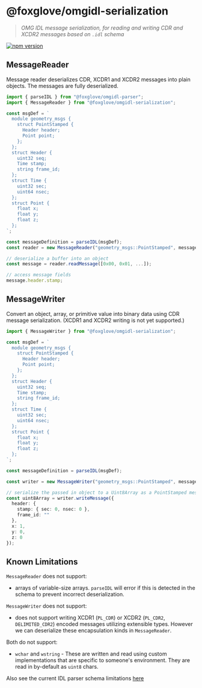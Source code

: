 # @foxglove/omgidl-serialization

> _OMG IDL message serialization, for reading and writing CDR and XCDR2 messages based on `.idl` schema_

[![npm version](https://img.shields.io/npm/v/@foxglove/omgidl-serialization.svg?style=flat)](https://www.npmjs.com/package/@foxglove/omgidl-serialization)

## MessageReader

Message reader deserializes CDR, XCDR1 and XCDR2 messages into plain objects. The messages are fully deserialized.

```typescript
import { parseIDL } from "@foxglove/omgidl-parser";
import { MessageReader } from "@foxglove/omgidl-serialization";

const msgDef = `
  module geometry_msgs {
    struct PointStamped {
      Header header;
      Point point;
    };
  };
  struct Header {
    uint32 seq;
    Time stamp;
    string frame_id;
  };
  struct Time {
    uint32 sec;
    uint64 nsec;
  };
  struct Point {
    float x;
    float y;
    float z;
  };
`;

const messageDefinition = parseIDL(msgDef);
const reader = new MessageReader("geometry_msgs::PointStamped", messageDefinition);

// deserialize a buffer into an object
const message = reader.readMessage([0x00, 0x01, ...]);

// access message fields
message.header.stamp;
```

## MessageWriter

Convert an object, array, or primitive value into binary data using CDR message serialization. (XCDR1 and XCDR2 writing is not yet supported.)

```Typescript
import { MessageWriter } from "@foxglove/omgidl-serialization";

const msgDef = `
  module geometry_msgs {
    struct PointStamped {
      Header header;
      Point point;
    };
  };
  struct Header {
    uint32 seq;
    Time stamp;
    string frame_id;
  };
  struct Time {
    uint32 sec;
    uint64 nsec;
  };
  struct Point {
    float x;
    float y;
    float z;
  };
`;

const messageDefinition = parseIDL(msgDef);

const writer = new MessageWriter("geometry_msgs::PointStamped", messageDefinition, cdrOptions);

// serialize the passed in object to a Uint8Array as a PointStamped message
const uint8Array = writer.writeMessage({
  header: {
    stamp: { sec: 0, nsec: 0 },
    frame_id: ""
  },
  x: 1,
  y: 0,
  z: 0
});
```

## Known Limitations

`MessageReader` does not support:

- arrays of variable-size arrays. `parseIDL` will error if this is detected in the schema to prevent incorrect deserialization.

`MessageWriter` does not support:

- does not support writing XCDR1 (`PL_CDR`) or XCDR2 (`PL_CDR2`, `DELIMITED_CDR2`) encoded messages utilizing extensible types. However we can deserialize these encapsulation kinds in `MessageReader`.

Both do not support:

- `wchar` and `wstring` - These are written and read using custom implementations that are specific to someone's environment. They are read in by-default as `uint8` chars.

Also see the current IDL parser schema limitations [here](../omgidl-parser/README.md#omg-idl-subset-support)
